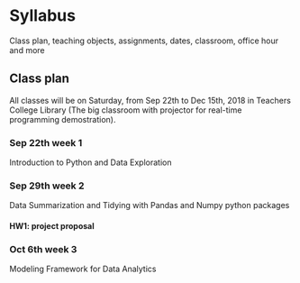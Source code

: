 # Syllabus
Class plan, teaching objects, assignments, dates, classroom, office hour and more

## Class plan
All classes will be on Saturday, from Sep 22th to Dec 15th, 2018 in Teachers College Library (The big classroom with projector for real-time programming demostration).

### Sep 22th week 1
Introduction to Python and Data Exploration

### Sep 29th week 2
Data Summarization and Tidying with Pandas and Numpy python packages 
#### HW1: project proposal

### Oct 6th  week 3
Modeling Framework for Data Analytics





